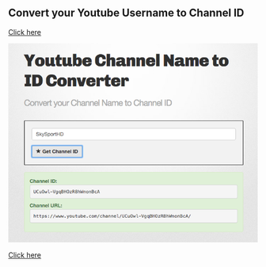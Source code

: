 ## Convert your Youtube Username to Channel ID

[Click here](http://johnnythetank.github.io/youtube-channel-name-converter)

[logo]: converter.png "youtube-channel-name-converter"
![youtube-channel-name-converter][logo]


[Click here](http://johnnythetank.github.io/youtube-channel-name-converter)